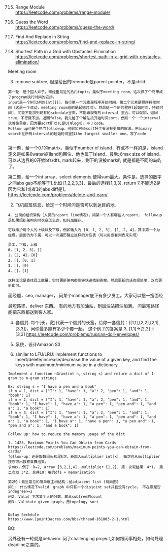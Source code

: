 715. Range Module  
https://leetcode.com/problems/range-module/  

843. Guess the Word  
https://leetcode.com/problems/guess-the-word/  

833. Find And Replace in String  
https://leetcode.com/problems/find-and-replace-in-string/  

1293. Shortest Path in a Grid with Obstacles Elimination
https://leetcode.com/problems/shortest-path-in-a-grid-with-obstacles-elimination/   
 
Meeting room    

3. remove subtree, 但是给出的treenode是parent pointer，不是child  

 
```
第一轮：是个国人妹子。面经里最近的热门topic，类似于meeting room，这次换了个马甲成了program执行时间的安排。
input是一个N行2列的int[][]，每行第一个元素是程序开始时间，第二个元素是程序持续时间（这是一个改动，meeting room给的是起始时间）。然后给一个新的程序[起始时间，持续时间]，问能不能加到现有的schedule里面，不能跟现有的interval 重合。可以就加，返回true，不行就不加，返回false。我先给了个解法按开始时间sort，然后一个一个interval试着往里塞，因为要sort所以TC是O(NlogN)。写了code。
Follow up也是个热门followup，问假如已经sort好了有没有更快的解法。用binary search在所有interval的起始时间里找the largest smaller one。写了code


```


第一题，给一个0.1的matrix，类似于number of island，有点不一样的是，island定义是如果0water被1land包围住，他也属于island。最后求max size of island。  
可以从边界的0开始bfs/dfs, mark起来，剩下的没被mark的 就是都是不同的岛屿了。  

 
第二题，给一个int array，select elements,使得sum最大。条件是，选择的数字之间abs gap不能等于1.比如 [1,2,2,3,3]，最后的选择[1,3,3], return 7.不能选2是因为它和1或者3的abs diff是1。  
https://leetcode.com/problems/delete-and-earn/  
 
2. 飞机航班信息，给定一个时间问是否可以到达目的地.

```
4. 公司的组织架构（人员的report line情况），问某一个人有哪些人report， followup是如果组织架构实时改变怎么办，如何加缓存。  
 
可以维护每个人的上级以及下级，例如输入为 [0, 1, 2, 3], [1, 2, 4]，其中第一个为经理，后面的为下属，可以一次遍历建立这样的对应表（可以用嵌套列表来实现）

员工，下级，上级
0，[1, 2, 3]，[]
1，[2, 4]，[0]
2，[]，[0, 1]
3，[]，[0]
4，[]，[1]

这样无论是查找员工数量，实时更新架构都能够快速找到答案。然后更新的话也很简单，双向更新即可。
```

面经题，ceo, manager， 问某个manager底下有多少员工。大家可以搜一搜面经

最短路径，deliver 东西。 有的地方有加油站，到加油站把油加满。 问最短路径能把东西都送到客人家。

4. 套信封: 每个[长，宽]代表一个信封的长宽，给你一套信封：[[1,1],[2,2],[2,1],[3,3]]，问你最多能有多少个套一起。
这个例子的答案是 3, [1,1]->[2,2]->[3,3]
https://leetcode.com/problems/russian-doll-envelopes/


5. 系统，设计Amazon S3

4. similar to LFU/LRU: implement functions to insert/delete/increase/decrease the value of a given key, and find the keys 
with maximum/minimum value in a dictionary

```
Implement a function nGram(int n, string s) and return a dict of 1-gram to n-gram strings

Ex: string s = "I have a pen and a book"
if n = 1, dict = ["I": 1, "have": 1, "a": 2, "pen": 1, "and": 1, "book": 1]
if n = 2, dict = ["I": 1, "have": 1, "a": 2, "pen": 1, "and": 1, "book": 1, "I have": 1, "have a": 1, "a pen": 1, "pen and": 1, "and a": 1, "a book": 1]
if n = 3, dict = ["I": 1, "have": 1, "a": 2, "pen": 1, "and": 1, "book": 1, "I have": 1, "have a": 1, "a pen": 1, "pen and": 1, "and a": 1, "a book": 1, "I have a": 1, "have a pen": 1, "a pen and": 1, "pen and a": 1, "and a book": 1]

Follow up: how to reduce the memory usage of the dict
```

```
1. 1423. Maximum Points You Can Obtain from Cards  
https://leetcode.com/problems/maximum-points-you-can-obtain-from-cards/  
follow-up：还是取数组头和尾k次，新加入multiplier int[k], 每次也从multiplier 按序取出数相乘算结果，
求max，例子：k=2, array [3,2,1,4], multiplier [1,2], 第一次取结果：4*1， 第二次取 3*2, 总共10；用的dfs + memorization
```


```
第2轮：最近常见的简单雇主树结构；给adjacent list (有向图)
问1： 什么情况下valid：graph 中只有一个disjoint set并且没有cycle， 不在意是否indegree>=2
问2: Valid 下求某个人的分数，即此subtree的count
问3: Validate given graph，用topology sort
 
```


```
Delay Sechdule 
https://www.1point3acres.com/bbs/thread-161803-2-1.html
```



BQ:

另外还有一轮就是behavior. 问了challenging project,如何跟同事相处，如何处理deadline之类的。  
 

